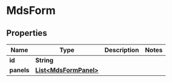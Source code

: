
# MdsForm

## Properties
Name | Type | Description | Notes
------------ | ------------- | ------------- | -------------
**id** | **String** |  | 
**panels** | [**List&lt;MdsFormPanel&gt;**](MdsFormPanel.md) |  | 



